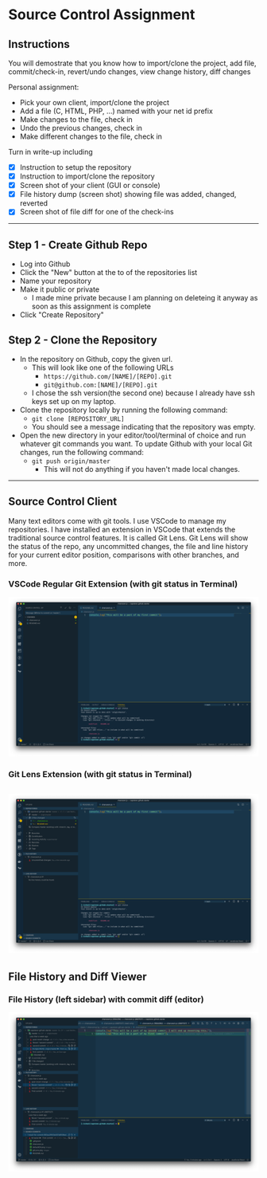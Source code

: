 # Source Control Assignment

## Instructions
You will demostrate that you know how to import/clone the project, add file, commit/check-in, revert/undo changes, view change history, diff changes

Personal assignment:
- Pick your own client, import/clone the project
- Add a file (C, HTML, PHP, …) named with your net id prefix
- Make changes to the file, check in
- Undo the previous changes, check in
- Make different changes to the file, check in
  
Turn in write-up including
- [x] Instruction to setup the repository
- [x] Instruction to import/clone the repository
- [x] Screen shot of your client (GUI or console)
- [x] File history dump (screen shot) showing file was added, changed, reverted
- [x] Screen shot of file diff for one of the check-ins
---

## Step 1 - Create Github Repo
* Log into Github
* Click the "New" button at the to of the repositories list
* Name your repository
* Make it public or private
  * I made mine private because I am planning on deleteing it anyway as soon as this assignment is complete
* Click "Create Repository"

## Step 2 - Clone the Repository
* In the repository on Github, copy the given url.
  * This will look like one of the following URLs
    * `https://github.com/[NAME]/[REPO].git`
    * `git@github.com:[NAME]/[REPO].git`
  * I chose the ssh version(the second one) because I already have ssh keys set up on my laptop.
* Clone the repository locally by running the following command:
  * `git clone [REPOSITORY_URL]`
  * You should see a message indicating that the repository was empty.
* Open the new directory in your editor/tool/terminal of choice and run whatever git commands you want. To update Github with your local Git changes, run the following command:
  * `git push origin/master`
    * This will not do anything if you haven't made local changes.
---
## Source Control Client
Many text editors come with git tools. I use VSCode to manage my repositories. I have installed an extension in VSCode that extends the traditional source control features. It is called Git Lens.
Git Lens will show the status of the repo, any uncommitted changes, the file and line history for your current editor position, comparisons with other branches, and more.

### VSCode Regular Git Extension (with git status in Terminal)
![VSCode Git Extension][defaultGit]

### Git Lens Extension (with git status in Terminal)
![Git Lens Extension][gitLens]
---
## File History and Diff Viewer

### File History (left sidebar) with commit diff (editor)
![File History and Commit Diff][fileHistoryCommmitDiff]



<!-- Image Resources -->
[defaultGit]: images/defaultGit.png "VSCode Git Extension"
[gitLens]: images/gitLens.png "Git Lens Extension"
[fileHistoryCommmitDiff]: images/fileHistoryCommitDiff.png "File History and Commit Diff"